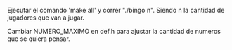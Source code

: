 Ejecutar el comando 'make all' y correr "./bingo n". Siendo n la cantidad de jugadores que van a jugar.

Cambiar NUMERO_MAXIMO en def.h para ajustar la cantidad de numeros que se quiera pensar.